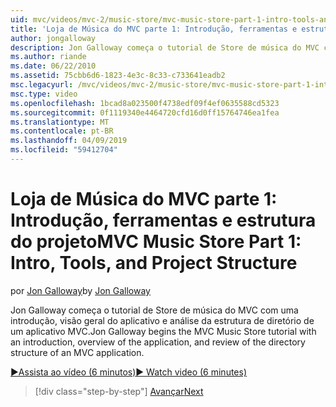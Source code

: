 ```yaml
---
uid: mvc/videos/mvc-2/music-store/mvc-music-store-part-1-intro-tools-and-project-structure
title: 'Loja de Música do MVC parte 1: Introdução, ferramentas e estrutura do projeto | Microsoft Docs'
author: jongalloway
description: Jon Galloway começa o tutorial de Store de música do MVC com uma introdução, visão geral do aplicativo e análise da estrutura de diretório de um aplicativo MVC...
ms.author: riande
ms.date: 06/22/2010
ms.assetid: 75cbb6d6-1823-4e3c-8c33-c733641eadb2
msc.legacyurl: /mvc/videos/mvc-2/music-store/mvc-music-store-part-1-intro-tools-and-project-structure
msc.type: video
ms.openlocfilehash: 1bcad8a023500f4738edf09f4ef0635588cd5323
ms.sourcegitcommit: 0f1119340e4464720cfd16d0ff15764746ea1fea
ms.translationtype: MT
ms.contentlocale: pt-BR
ms.lasthandoff: 04/09/2019
ms.locfileid: "59412704"
---
```

# <a name="mvc-music-store-part-1-intro-tools-and-project-structure"></a><span data-ttu-id="6810a-103">Loja de Música do MVC parte 1: Introdução, ferramentas e estrutura do projeto</span><span class="sxs-lookup"><span data-stu-id="6810a-103">MVC Music Store Part 1: Intro, Tools, and Project Structure</span></span>

<span data-ttu-id="6810a-104">por [Jon Galloway](https://github.com/jongalloway)</span><span class="sxs-lookup"><span data-stu-id="6810a-104">by [Jon Galloway](https://github.com/jongalloway)</span></span>

<span data-ttu-id="6810a-105">Jon Galloway começa o tutorial de Store de música do MVC com uma introdução, visão geral do aplicativo e análise da estrutura de diretório de um aplicativo MVC.</span><span class="sxs-lookup"><span data-stu-id="6810a-105">Jon Galloway begins the MVC Music Store tutorial with an introduction, overview of the application, and review of the directory structure of an MVC application.</span></span>

[<span data-ttu-id="6810a-106">&#9654;Assista ao vídeo (6 minutos)</span><span class="sxs-lookup"><span data-stu-id="6810a-106">&#9654; Watch video (6 minutes)</span></span>](https://channel9.msdn.com/Blogs/ASP-NET-Site-Videos/mvc-music-store-part-1-intro-tools-and-project-structure)

> [!div class="step-by-step"]
> [<span data-ttu-id="6810a-107">Avançar</span><span class="sxs-lookup"><span data-stu-id="6810a-107">Next</span></span>](mvc-music-store-part-2-controllers.md)
